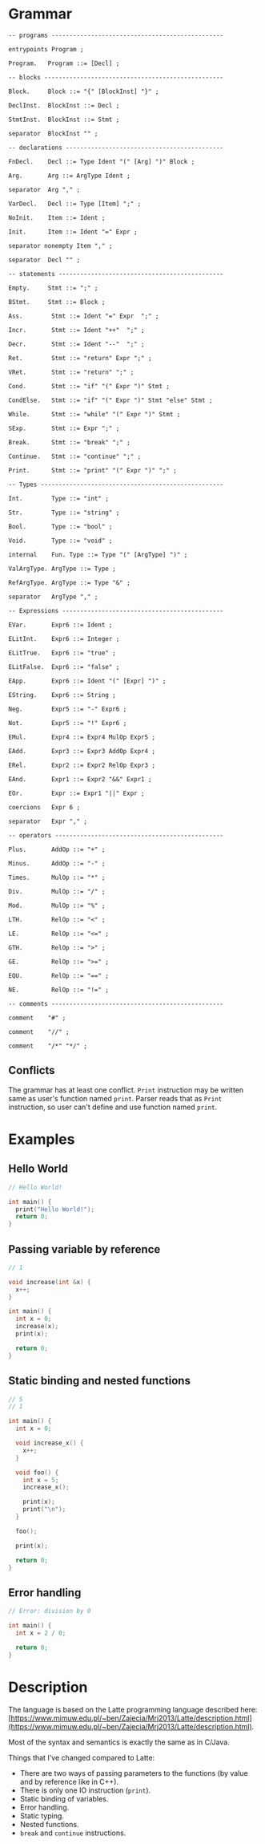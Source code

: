 # Grammar

```
-- programs ------------------------------------------------

entrypoints Program ;

Program.   Program ::= [Decl] ;

-- blocks --------------------------------------------------

Block.     Block ::= "{" [BlockInst] "}" ;

DeclInst.  BlockInst ::= Decl ;

StmtInst.  BlockInst ::= Stmt ;

separator  BlockInst "" ;

-- declarations --------------------------------------------

FnDecl.	   Decl ::= Type Ident "(" [Arg] ")" Block ;

Arg.       Arg ::= ArgType Ident ;

separator  Arg "," ;

VarDecl.   Decl ::= Type [Item] ";" ;

NoInit.    Item ::= Ident ; 

Init.      Item ::= Ident "=" Expr ;

separator nonempty Item "," ;

separator  Decl "" ;

-- statements ----------------------------------------------

Empty.     Stmt ::= ";" ;

BStmt.     Stmt ::= Block ;

Ass.        Stmt ::= Ident "=" Expr  ";" ;

Incr.       Stmt ::= Ident "++"  ";" ;

Decr.       Stmt ::= Ident "--"  ";" ;

Ret.        Stmt ::= "return" Expr ";" ;

VRet.       Stmt ::= "return" ";" ;

Cond.       Stmt ::= "if" "(" Expr ")" Stmt ;

CondElse.   Stmt ::= "if" "(" Expr ")" Stmt "else" Stmt ;

While.      Stmt ::= "while" "(" Expr ")" Stmt ;

SExp.       Stmt ::= Expr ";" ;

Break.      Stmt ::= "break" ";" ;

Continue.   Stmt ::= "continue" ";" ;

Print.      Stmt ::= "print" "(" Expr ")" ";" ;

-- Types ---------------------------------------------------

Int.        Type ::= "int" ;

Str.        Type ::= "string" ;

Bool.       Type ::= "bool" ;

Void.       Type ::= "void" ;

internal    Fun. Type ::= Type "(" [ArgType] ")" ;

ValArgType. ArgType ::= Type ;

RefArgType. ArgType ::= Type "&" ;

separator   ArgType "," ;

-- Expressions ---------------------------------------------

EVar.       Expr6 ::= Ident ;

ELitInt.    Expr6 ::= Integer ;

ELitTrue.   Expr6 ::= "true" ;

ELitFalse.  Expr6 ::= "false" ;

EApp.       Expr6 ::= Ident "(" [Expr] ")" ;

EString.    Expr6 ::= String ;

Neg.        Expr5 ::= "-" Expr6 ;

Not.        Expr5 ::= "!" Expr6 ;

EMul.       Expr4 ::= Expr4 MulOp Expr5 ;

EAdd.       Expr3 ::= Expr3 AddOp Expr4 ;

ERel.       Expr2 ::= Expr2 RelOp Expr3 ;

EAnd.       Expr1 ::= Expr2 "&&" Expr1 ;

EOr.        Expr ::= Expr1 "||" Expr ;

coercions   Expr 6 ;

separator   Expr "," ;

-- operators -----------------------------------------------

Plus.       AddOp ::= "+" ;

Minus.      AddOp ::= "-" ;

Times.      MulOp ::= "*" ;

Div.        MulOp ::= "/" ;

Mod.        MulOp ::= "%" ;

LTH.        RelOp ::= "<" ;

LE.         RelOp ::= "<=" ;

GTH.        RelOp ::= ">" ;

GE.         RelOp ::= ">=" ;

EQU.        RelOp ::= "==" ;

NE.         RelOp ::= "!=" ;

-- comments ------------------------------------------------

comment    "#" ;

comment    "//" ;

comment    "/*" "*/" ;
```

## Conflicts

The grammar has at least one conflict. `Print` instruction may be written same as user's function named `print`.
Parser reads that as `Print` instruction, so user can't define and use function named `print`.

# Examples

## Hello World

```c
// Hello World!

int main() {
  print("Hello World!");
  return 0;
}
```

## Passing variable by reference

```c
// 1

void increase(int &x) {
  x++;
}

int main() {
  int x = 0;
  increase(x);
  print(x);

  return 0;
}
```

## Static binding and nested functions

```c
// 5
// 1

int main() {
  int x = 0;

  void increase_x() {
    x++;
  }

  void foo() {
    int x = 5;
    increase_x();

    print(x);
    print("\n");
  }

  foo();

  print(x);

  return 0;
}

```

## Error handling

```c
// Error: division by 0

int main() {
  int x = 2 / 0;

  return 0;
}
```

# Description

The language is based on the Latte programming language described here:
[https://www.mimuw.edu.pl/~ben/Zajecia/Mrj2013/Latte/description.html](https://www.mimuw.edu.pl/~ben/Zajecia/Mrj2013/Latte/description.html).

Most of the syntax and semantics is exactly the same as in C/Java.

Things that I've changed compared to Latte:
- There are two ways of passing parameters to the functions
  (by value and by reference like in C++).
- There is only one IO instruction (`print`).
- Static binding of variables.
- Error handling.
- Static typing.
- Nested functions.
- `break` and `continue` instructions.
